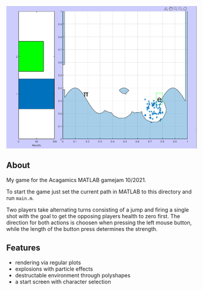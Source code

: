 ![ExampleImage](https://github.com/Thanduriel/Matlads/blob/assets/imgs/game.png)

## About
My game for the Acagamics MATLAB gamejam 10/2021. 

To start the game just set the current path in MATLAB to this directory and run ```main.m```.

Two players take alternating turns consisting of a jump and firing a single shot with the goal to get the opposing players health to zero first. The direction for both actions is choosen when pressing the left mouse button, while the length of the button press determines the strength.

## Features
* rendering via regular plots
* explosions with particle effects
* destructable environment through polyshapes
* a start screen with character selection